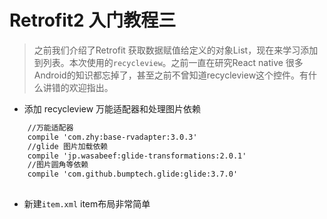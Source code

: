 # Retrofit2 入门教程三
>之前我们介绍了Retrofit 获取数据赋值给定义的对象List<T>，现在来学习添加到列表。本次使用的`recycleview`。之前一直在研究React native 很多Android的知识都忘掉了，甚至之前不曾知道recycleview这个控件。有什么讲错的欢迎指出。

- 添加 recycleview 万能适配器和处理图片依赖

```xml
    //万能适配器
    compile 'com.zhy:base-rvadapter:3.0.3'
    //glide 图片加载依赖
    compile 'jp.wasabeef:glide-transformations:2.0.1'
    //图片圆角等依赖
    compile 'com.github.bumptech.glide:glide:3.7.0'
    
```
 
- 新建`item.xml` item布局非常简单
```xml


```
